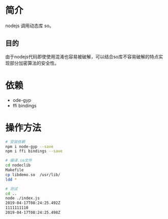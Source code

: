 # 简介
nodejs 调用动态库 so。

## 目的
由于nodejs代码即使使用混淆也容易被破解，可以结合so库不容易破解的特点实现部分加密算法的安全性。

# 依赖
- ode-gyp
- ffi bindings

# 操作方法
```bash
# 安装依赖
npm i node-gyp --save
npm i ffi bindings --save

# 编译.so文件
cd nodeclib
Makefile
cp libdemo.so  /usr/lib/
ldd *

# 测试
cd ..
node ./index.js
2019-04-17T08:24:25.492Z
1111111110
2019-04-17T08:24:25.498Z
```